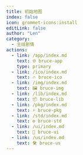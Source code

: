 ```yaml
---
title: 初始地图
index: false
icon: grommet-icons:install
editLink: false
author: "Len"
category:
  - 主线剧情
actions:
  - link: /app/index.md
    text: 🌐 bruce-app
    type: primary
  - link: /ico/index.md
    text: 🔥 bruce-ico
  - link: /img/index.md
    text: 🖼️ bruce-img
  - link: /lib/index.md
    text: 📦 bruce-lib
  - link: /pkg/index.md
    text: ⚡ bruce-pkg
  - link: /std/index.md
    text: ⚙️ bruce-std
  - link: /ui/index.md
    text: 🎨 bruce-ui
  - link: /us/index.md
    text: 🛠️ bruce-us
---
```


